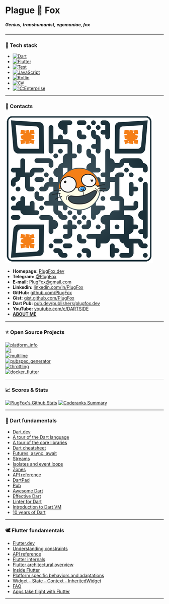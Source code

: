 # Plague 🦊 Fox  
##### Genius, transhumanist, egomaniac, fox  
              
---  
  
### 💬 Tech stack  
  
+ [![Dart](https://img.shields.io/badge/-Dart-05122A?style=flat&logo=dart&logoColor=blue)](https://dart.dev/)  
+ [![Flutter](https://img.shields.io/badge/-Flutter-05122A?style=flat&logo=flutter&logoColor=blue)](http://flutter.dev/)  
+ [![Test](https://img.shields.io/badge/-Test-05122A?style=flat&logo=dart)](https://dart.dev/guides/testing)  
+ [![JavaScript](https://img.shields.io/badge/-JavaScript-05122A?style=flat&logo=javascript)](https://www.javascript.com/)  
+ [![Kotlin](https://img.shields.io/badge/-Kotlin-05122A?style=flat&logo=kotlin)](https://kotlinlang.org/)  
+ [![C#](https://img.shields.io/badge/-C%23-05122A?style=flat&logo=csharp)](https://dotnet.microsoft.com/)  
+ [![1C:Enterprise](https://img.shields.io/badge/1C-1C%3AEnterprise-05122A?style=flat)](https://1c-dn.com/)  
  
---  
  
### 💬 Contacts  
  
[![](https://github.com/PlugFox/PlugFox/blob/master/.img/qr-code-small-transparent.png)](https://plugfox.dev)  
+ **Homepage:** [PlugFox.dev](https://plugfox.dev)  
+ **Telegram:** [@PlugFox](https://t.me/plugfox)  
+ **E-mail:** [PlugFox@gmail.com](mailto:plugfox@gmail.com)  
+ **Linkedin:** [linkedin.com/in/PlugFox](https://www.linkedin.com/in/plugfox/)  
+ **GitHub:** [github.com/PlugFox](https://github.com/PlugFox/)  
+ **Gist:** [gist.github.com/PlugFox](https://gist.github.com/plugfox)  
+ **Dart Pub:** [pub.dev/publishers/plugfox.dev](https://pub.dev/publishers/plugfox.dev)   
+ **YouTube:** [youtube.com/c/DARTSIDE](https://www.youtube.com/c/DARTSIDE)  
+ [**ABOUT ME**](./ABOUT.md)
  
---  
  
### ⭐ Open Source Projects  
  
[![platform_info](https://github-readme-stats.vercel.app/api/pin/?username=plugfox&repo=platform_info)](https://github.com/plugfox/platform_info)   
[![l](https://github-readme-stats.vercel.app/api/pin/?username=plugfox&repo=l)](https://github.com/plugfox/l)  
[![multiline](https://github-readme-stats.vercel.app/api/pin/?username=plugfox&repo=multiline)](https://github.com/plugfox/multiline)  
[![pubspec_generator](https://github-readme-stats.vercel.app/api/pin/?username=plugfox&repo=pubspec_generator)](https://github.com/plugfox/pubspec_generator)  
[![throttling](https://github-readme-stats.vercel.app/api/pin/?username=plugfox&repo=throttling)](https://github.com/PlugFox/throttling)  
[![docker_flutter](https://github-readme-stats.vercel.app/api/pin/?username=plugfox&repo=docker_flutter)](https://github.com/plugfox/docker_flutter)  
  
---  
  
### 📈 Scores & Stats  
  
[![PlugFox's Github Stats](https://github-readme-stats.vercel.app/api?username=plugfox&count_private=true&theme=default&show_icons=true)](https://github.com/plugfox) [![Coderanks Summary](https://badges.plugfox.dev/dart_rank.svg)](https://profile.codersrank.io/user/plugfox)  
  
---  
  
### 🎯 Dart fundamentals
  
+ [Dart.dev](https://dart.dev/)  
+ [A tour of the Dart language](https://dart.dev/guides/language/language-tour)   
+ [A tour of the core libraries](https://dart.dev/guides/libraries/library-tour)  
+ [Dart cheatsheet](https://dart.dev/codelabs/dart-cheatsheet)  
+ [Futures, async, await](https://dart.dev/codelabs/dart-cheatsheet)  
+ [Streams](https://dart.dev/tutorials/language/streams)  
+ [Isolates and event loops](https://medium.com/dartlang/dart-asynchronous-programming-isolates-and-event-loops-bffc3e296a6a)  
+ [Zones](https://dart.dev/articles/archive/zones)  
+ [API reference](https://api.dart.dev/dev/)  
+ [DartPad](https://dartpad.dev/)  
+ [Pub](https://pub.dev/)  
+ [Awesome Dart](https://github.com/yissachar/awesome-dart)  
+ [Effective Dart](https://dart.dev/guides/language/effective-dart)  
+ [Linter for Dart](https://dart-lang.github.io/linter/lints/)  
+ [Introduction to Dart VM](https://mrale.ph/dartvm/)  
+ [10 years of Dart](https://mrale.ph/talks/vmil2020/)  
  
---  
  
### 🕊️ Flutter fundamentals
  
+ [Flutter.dev](https://flutter.dev/)  
+ [Understanding constraints](https://flutter.dev/docs/development/ui/layout/constraints)  
+ [API reference](https://master-api.flutter.dev/)  
+ [Flutter internals](https://www.didierboelens.com/2019/09/flutter-internals/) 
+ [Flutter architectural overview](https://flutter.dev/docs/resources/architectural-overview)  
+ [Inside Flutter](https://flutter.dev/docs/resources/inside-flutter)  
+ [Platform specific behaviors and adaptations](https://flutter.dev/docs/resources/platform-adaptations)  
+ [Widget - State - Context - InheritedWidget](https://www.didierboelens.com/2018/06/widget-state-context-inheritedwidget)  
+ [FAQ](https://flutter.dev/docs/resources/faq)  
+ [Apps take flight with Flutter](https://flutter.dev/showcase) 
  
---  
  
